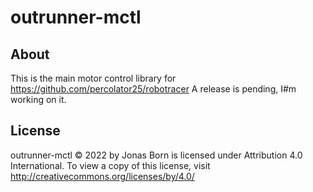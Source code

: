 # outrunner-mctl

## About
This is the main motor control library for https://github.com/percolator25/robotracer
A release is pending, I#m working on it.

## License
outrunner-mctl © 2022 by Jonas Born is licensed under Attribution 4.0 International. To view a copy of this license, visit http://creativecommons.org/licenses/by/4.0/
